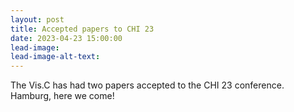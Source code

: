 ```yaml
---
layout: post
title: Accepted papers to CHI 23
date: 2023-04-23 15:00:00
lead-image:
lead-image-alt-text:
---
```


The Vis.C has had two papers accepted to the CHI 23 conference. Hamburg, here we come! 


